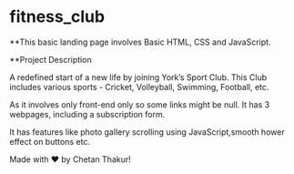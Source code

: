# fitness_club
**This basic landing page involves Basic HTML, CSS and JavaScript.

**Project Description

A redefined start of a new life by joining York’s Sport Club. This Club includes various sports - Cricket, Volleyball, Swimming, Football, etc.

As it involves only front-end only so some links might be null. It has 3 webpages, including a subscription form.

It has features like photo gallery scrolling using JavaScript,smooth hower effect on buttons etc.

Made with ❤️ by Chetan Thakur!
